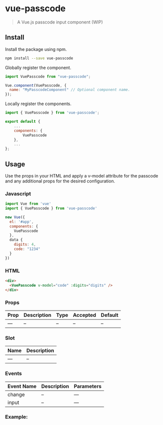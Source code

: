 # vue-passcode

> A Vue.js passcode input component (WIP)

## Install

Install the package using npm.

```bash
npm install --save vue-passcode
```

Globally register the component.

```js
import VuePasscode from "vue-passcode";

Vue.component(VuePasscode, {
  name: "MyPasscodeComponent" // Optional component name.
});
```

Locally register the components.

```js
import { VuePasscode } from 'vue-passcode';

export default {
    ...
    components: {
        VuePasscode
    },
    ...
};
```

## Usage

Use the props in your HTML and apply a v-model attribute for the passcode and any additional props for the desired configuration.

### Javascript

```js
import Vue from 'vue'
import { VuePasscode } from 'vue-passcode'

new Vue({
  el: '#app',
  components: {
    VuePasscode
  },
  data {
    digits: 4,
    code: "1234"
  }
})
```

### HTML

```html
<div>
  <VuePasscode v-model="code" :digits="digits" />
</div>
```

### Props

| Prop | Description | Type | Accepted | Default |
| ---- | ----------- | ---- | -------- | ------- |
| —    | –           | –    | –        | –       |

### Slot

| Name | Description |
| ---- | ----------- |
| —    | –           |

### Events

| Event Name | Description | Parameters |
| ---------- | ----------- | ---------- |
| change     | –           | —          |
| input      | –           | —          |

### Example:
